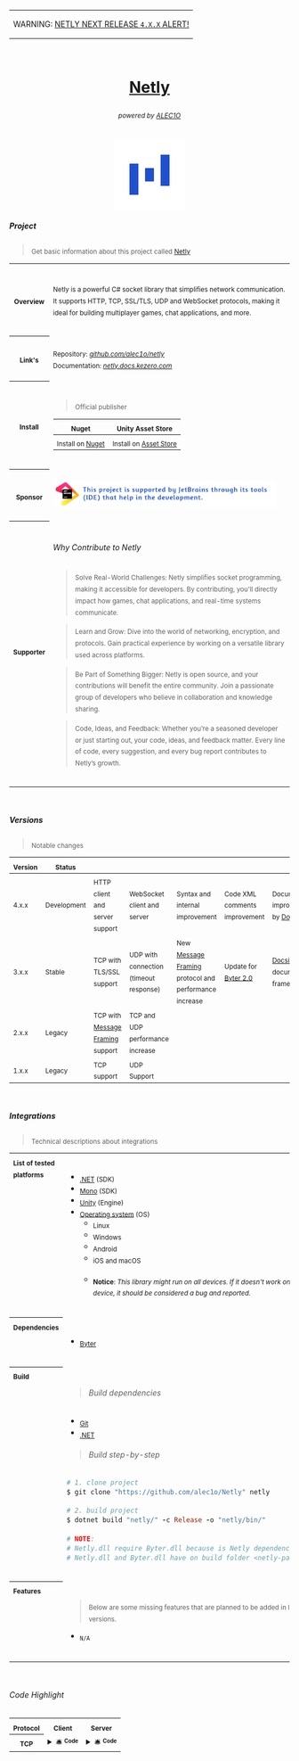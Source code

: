 <table>
  <tr>
    <td>
      <p>WARNING: <a href="https://github.com/alec1o/Netly/discussions/36#discussion-6204441">NETLY NEXT RELEASE <code>4.X.X</code> ALERT!</a></p>
    </td>
  </tr>
</table>

<br>

<h1 align="center"><a href="https://github.com/alec1o/netly">Netly</a></h1>

<h6 align="center"><sub>
powered by <a href="https://github.com/alec1o">ALEC1O</a><sub/>
</h6>

<div align="center">
  <img align="center" src="static/logo/netly-logo-3.png" width="128px" alt="netly logo">
</div>

##### Project

> <sub>Get basic information about this project called [Netly](https://github.com/alec1o/Netly)</sub>

<table>
    <tr>
      <th align="center" valign="center"><sub><strong>Overview</strong></sub></th>
<td>
<br>

<sub>Netly is a powerful C# socket library that simplifies network communication. It supports HTTP, TCP, SSL/TLS, UDP
and WebSocket protocols, making it ideal for building multiplayer games, chat applications, and more.</sub>

<br>
</td>
    </tr>
    <tr>
      <th align="center" valign="center"><sub><strong>Link's</strong></sub></th>
<td>
<br>

<sub>
Repository: <a href="https://github.com/alec1o/Netly"><i>github.com/alec1o/netly</i></a>
<br>
Documentation: <a href="https://netly.docs.kezero.com"><i>netly.docs.kezero.com</i></a>
</sub>

<br>
<br>
</td>
    </tr>
    <tr>
      <th align="center" valign="center"><sub><strong>Install</strong></sub></th>
<td>
<br>

> <sub>Official publisher</sub>

| <sub>Nuget</sub>                                                    | <sub>Unity Asset Store</sub>                                                                     |
|---------------------------------------------------------------------|--------------------------------------------------------------------------------------------------|
| <sub>Install on [Nuget](https://www.nuget.org/packages/Netly)</sub> | <sub>Install on [Asset Store ](https://assetstore.unity.com/packages/tools/network/225473)</sub> |

<br>
</td>
    </tr>
    <tr>
        <th align="center" valign="center"><sub><strong>Sponsor</strong></sub></th>
<td>
<br>

<div>
    <a href="https://www.jetbrains.com/community/opensource/"><img alt="JetBrains sponsor notice" src="/static/JetBrains%20sponsor.png" width="400px" /></a>
</div>

<br>
</td>
    </tr>
    <tr>
        <th align="center" valign="center"><sup><strong>Supporter</strong></sup></th>
<td>
<br>

<h6>Why Contribute to Netly</h6>

> <sub>Solve Real-World Challenges: Netly simplifies socket programming, making it accessible for developers. By
> contributing, you’ll directly impact how games, chat applications, and real-time systems communicate.</sub>

> <sub>Learn and Grow: Dive into the world of networking, encryption, and protocols. Gain practical experience by
> working on a versatile library used across platforms.</sub>

> <sub>Be Part of Something Bigger: Netly is open source, and your contributions will benefit the entire community. Join
> a passionate group of developers who believe in collaboration and knowledge sharing.</sub>

> <sub>Code, Ideas, and Feedback: Whether you’re a seasoned developer or just starting out, your code, ideas, and
> feedback matter. Every line of code, every suggestion, and every bug report contributes to Netly’s growth.</sub>

<br>
</td>
    </tr>
</table>

<br>

##### Versions

> <sub>Notable changes</sub>

| <sub>Version</sub> | <sub>Status</sub>      |                                                                               |                                                   |                                                                                                    |                                                                    |                                                                                       |
|--------------------|------------------------|-------------------------------------------------------------------------------|---------------------------------------------------|----------------------------------------------------------------------------------------------------|--------------------------------------------------------------------|---------------------------------------------------------------------------------------|
| <sub>4.x.x</sub>   | <sub>Development</sub> | <sub>HTTP client and server support</sub>                                     | <sub>WebSocket client and server</sub>            | <sub>Syntax and internal improvement</sub>                                                         | <sub>Code XML comments improvement</sub>                           | <sub>Documentation improvement by [DocFx](https://github.com/dotnet/docfx)</sub>      |
| <sub>3.x.x</sub>   | <sub>Stable</sub>      | <sub>TCP with TLS/SSL support</sub>                                           | <sub>UDP with connection (timeout response)</sub> | <sub>New [Message Framing](https://bit.ly/message-framing) protocol and performance increase</sub> | <sub>Update for [Byter 2.0](https://github.com/alec1o/Byter)</sub> | <sub>[Docsify](https://github.com/docsifyjs/docsify) as documentation framework</sub> |
| <sub>2.x.x</sub>   | <sub>Legacy</sub>      | <sub>TCP with [Message Framing](https://bit.ly/message-framing) support</sub> | <sub>TCP and UDP performance increase</sub>       |                                                                                                    |                                                                    |                                                                                       |
| <sub>1.x.x</sub>   | <sub>Legacy</sub>      | <sub>TCP support</sub>                                                        | <sub>UDP Support</sub>                            |                                                                                                    |                                                                    |                                                                                       |

<br>

<!-- information site -->

##### Integrations

> <sub>Technical descriptions about integrations</sub>

<table>
    <tr valign="top" align="left">
        <th><sub>List of tested platforms</sub></th>
<td valign="top" align="left">
<br>

- <sub>[.NET](https://dotnet.microsoft.com) (SDK)</sub>
- <sub>[Mono](https://mono-project.com) (SDK)</sub>
- <sub>[Unity](https://unity.com) (Engine)</sub>
- <sub>[Operating system](https://en.wikipedia.org/wiki/Operating_system) (OS)</sub>
    - <sub>Linux</sub>
    - <sub>Windows</sub>
    - <sub>Android</sub>
    - <sub>iOS and macOS</sub><br><br>
    - <sub><strong>Notice</strong>: <i>This library might run on all devices. If it doesn't work on any device, it
      should be considered a bug and reported.<i><sub>

<br>
</td>
    </tr>
    <tr valign="top" align="left">
        <th><sub>Dependencies</sub></th>
<td valign="top" align="left">
<br>

- <sub>[Byter](https://github.com/alec1o/Byter)</sub>

<br>
</td>
    </tr>
    <tr valign="top" align="left">
        <th><sub>Build</sub></th>
<td valign="top" align="left">
<br>

> ###### Build dependencies

- <sub>[Git](http://git-scm.com/)</sub>
- <sub>[.NET](http://dot.net)</sub>

> ###### Build step-by-step

```rb
# 1. clone project
$ git clone "https://github.com/alec1o/Netly" netly 

# 2. build project
$ dotnet build "netly/" -c Release -o "netly/bin/"

# NOTE:
# Netly.dll require Byter.dll because is Netly dependency
# Netly.dll and Byter.dll have on build folder <netly-path>/bin/
```

<br>
</td>
    </tr>
    <tr valign="top" align="left">
        <th><sub>Features</sub></th>
<td valign="top" align="left">
<br>

> <sub>Below are some missing features that are planned to be added in later versions.</sub><br>

- <sub>``N/A``</sub>

<br>
</td>
    </tr>
</table>

<br>

###### Code Highlight

<table>
    <tr>
      <th><sub><strong>Protocol</strong></sub></th>
      <th><sub><strong>Client</strong></sub></th>
      <th><sub><strong>Server</strong></sub></th>
    </tr>
    <tr>
      <th valign="top"><sub><strong>TCP</strong></sub></th>
<td valign="top">
<details>
<summary>🛎 <strong><sup><sub>Code </sub></sup></strong></summary>

```csharp
using Netly;


TCP.Client client = new TCP.Client(framing: true);


client.On.Open(() =>
{   

});

client.On.Close(() =>
{

});

client.On.Error((exception) =>
{

});

client.On.Data((data) =>
{

});

client.On.Event((name, data) =>
{

});

client.On.Modify((socket) =>
{

});

client.On.Encryption((certificate, chain, errors) =>
{

});

client.To.Open(new Host("1.1.1.1", 1111)); 
client.To.Close();
client.To.Data("data");
client.To.Event("name", "data");
client.To.Encryption(true); 
```

</details>
</td>
<td valign="top">
<details>
<summary>🛎 <strong><sup><sub>Code </sub></sup></strong></summary>


```csharp
using Netly;


TCP.Server server = new TCP.Server(framing: true);


server.On.Open(() =>
{   

});

server.On.Close(() =>
{

});

server.On.Error((exception) =>
{

});

server.On.Enter((client) =>
{
    client.On.Data(() =>
    {
        // core of: server.On.Data
    });
    
    client.On.Event(() =>
    {
        // core of: server.On.Event
    });
    
    client.On.Close(() =>
    {
        // core of: server.On.Exit
    });
});


server.On.Data((client, data) =>
{
    // impl of: **.Enter((client) => client.On.Data
});

server.On.Event((client, name, data) =>
{
    // impl of: **.Enter((client) => client.On.Event
});

server.On.Exit((client) =>
{
    // impl of: **.Enter((client) => client.On.Close
});

server.On.Modify((socket) =>
{

});

server.To.Open(new Host("1.1.1.1", 1111)); 
server.To.Close();
server.To.Data("data");
server.To.Event("name", "data");
server.To.Encryption(@mypfx, @mypfxpassword, SslProtocols.Tls12); 
```
</details>
</td>
    </tr>
</table>